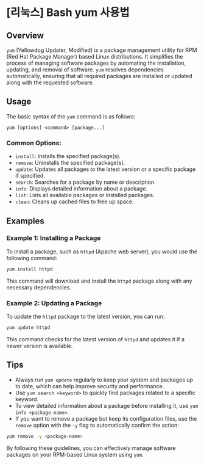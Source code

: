 # [리눅스] Bash yum 사용법

## Overview
`yum` (Yellowdog Updater, Modified) is a package management utility for RPM (Red Hat Package Manager) based Linux distributions. It simplifies the process of managing software packages by automating the installation, updating, and removal of software. `yum` resolves dependencies automatically, ensuring that all required packages are installed or updated along with the requested software.

## Usage
The basic syntax of the `yum` command is as follows:

```
yum [options] <command> [package...]
```

### Common Options:
- `install`: Installs the specified package(s).
- `remove`: Uninstalls the specified package(s).
- `update`: Updates all packages to the latest version or a specific package if specified.
- `search`: Searches for a package by name or description.
- `info`: Displays detailed information about a package.
- `list`: Lists all available packages or installed packages.
- `clean`: Cleans up cached files to free up space.

## Examples

### Example 1: Installing a Package
To install a package, such as `httpd` (Apache web server), you would use the following command:

```bash
yum install httpd
```

This command will download and install the `httpd` package along with any necessary dependencies.

### Example 2: Updating a Package
To update the `httpd` package to the latest version, you can run:

```bash
yum update httpd
```

This command checks for the latest version of `httpd` and updates it if a newer version is available.

## Tips
- Always run `yum update` regularly to keep your system and packages up to date, which can help improve security and performance.
- Use `yum search <keyword>` to quickly find packages related to a specific keyword.
- To view detailed information about a package before installing it, use `yum info <package-name>`.
- If you want to remove a package but keep its configuration files, use the `remove` option with the `-y` flag to automatically confirm the action:

```bash
yum remove -y <package-name>
```

By following these guidelines, you can effectively manage software packages on your RPM-based Linux system using `yum`.